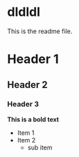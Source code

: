 # dldldl
This is the readme file.

# Header 1
## Header 2
### Header 3

**This is a bold text**

- Item 1
- Item 2
    - sub item
